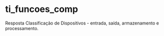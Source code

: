 # ti_funcoes_comp
Resposta Classificação de Dispositivos - entrada, saída, armazenamento e processamento. 

